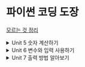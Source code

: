 
# 파이썬 코딩 도장

[모르는 것 정리](https://github.com/saJaeHyukc/TIL/tree/main/python%20coding%20dojang/unit5)
<details>
<summary>Unit 5 숫자 계산하기 </summary>
<div markdown="1">       
[ 모르는 것 정리 ](https://github.com/saJaeHyukc/TIL/tree/main/python%20coding%20dojang/unit5)
</div>
</details>

<details>
<summary>Unit 6 변수와 입력 사용하기 </summary>
<div markdown="2">       
[모르는 것 정리](https://github.com/saJaeHyukc/TIL/tree/main/python%20coding%20dojang/unit6/)
</div>
</details>

<details>
<summary>Unit 7 출력 방법 알아보기 </summary>
<div markdown="3">       
[모르는 것 정리](https://github.com/saJaeHyukc/TIL/tree/main/python%20coding%20dojang/unit7/)
</div>
</details>
